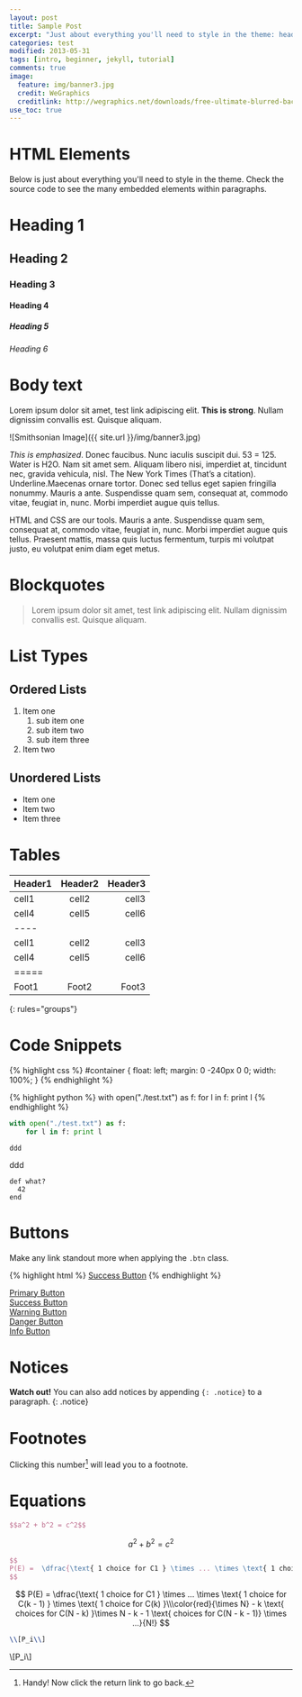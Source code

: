 ```yaml
---
layout: post
title: Sample Post
excerpt: "Just about everything you'll need to style in the theme: headings, paragraphs, blockquotes, tables, code blocks, and more."
categories: test
modified: 2013-05-31
tags: [intro, beginner, jekyll, tutorial]
comments: true
image:
  feature: img/banner3.jpg
  credit: WeGraphics
  creditlink: http://wegraphics.net/downloads/free-ultimate-blurred-background-pack/
use_toc: true
---
```



# HTML Elements

Below is just about everything you'll need to style in the theme. Check the source code to see the many embedded elements within paragraphs.


# Heading 1

## Heading 2

### Heading 3

#### Heading 4

##### Heading 5

###### Heading 6

# Body text

Lorem ipsum dolor sit amet, test link adipiscing elit. **This is strong**. Nullam dignissim convallis est. Quisque aliquam.

![Smithsonian Image]({{ site.url }}/img/banner3.jpg)

*This is emphasized*. Donec faucibus. Nunc iaculis suscipit dui. 53 = 125. Water is H2O. Nam sit amet sem. Aliquam libero nisi, imperdiet at, tincidunt nec, gravida vehicula, nisl. The New York Times (That’s a citation). Underline.Maecenas ornare tortor. Donec sed tellus eget sapien fringilla nonummy. Mauris a ante. Suspendisse quam sem, consequat at, commodo vitae, feugiat in, nunc. Morbi imperdiet augue quis tellus.

HTML and CSS are our tools. Mauris a ante. Suspendisse quam sem, consequat at, commodo vitae, feugiat in, nunc. Morbi imperdiet augue quis tellus. Praesent mattis, massa quis luctus fermentum, turpis mi volutpat justo, eu volutpat enim diam eget metus.

# Blockquotes

> Lorem ipsum dolor sit amet, test link adipiscing elit. Nullam dignissim convallis est. Quisque aliquam.


# List Types

## Ordered Lists

1. Item one
   1. sub item one
   2. sub item two
   3. sub item three
2. Item two

## Unordered Lists

* Item one
* Item two
* Item three

# Tables

| Header1 | Header2 | Header3 |
|:--------|:-------:|--------:|
| cell1   | cell2   | cell3   |
| cell4   | cell5   | cell6   |
|----
| cell1   | cell2   | cell3   |
| cell4   | cell5   | cell6   |
|=====
| Foot1   | Foot2   | Foot3
{: rules="groups"}

# Code Snippets

{% highlight css %}
#container {
  float: left;
  margin: 0 -240px 0 0;
  width: 100%;
}
{% endhighlight %}

{% highlight python %}
with open("./test.txt") as f:
	for l in f: print l
{% endhighlight %}

```python
with open("./test.txt") as f:
	for l in f: print l
```
	ddd
	
	
ddd

~~~
def what?
  42
end
~~~
	

# Buttons

Make any link standout more when applying the `.btn` class.

{% highlight html %}
<a href="#" class="btn btn-success">Success Button</a>
{% endhighlight %}

<div markdown="0"><a href="#" class="btn">Primary Button</a></div>
<div markdown="0"><a href="#" class="btn btn-success">Success Button</a></div>
<div markdown="0"><a href="#" class="btn btn-warning">Warning Button</a></div>
<div markdown="0"><a href="#" class="btn btn-danger">Danger Button</a></div>
<div markdown="0"><a href="#" class="btn btn-info">Info Button</a></div>



# Notices

**Watch out!** You can also add notices by appending `{: .notice}` to a paragraph.
{: .notice}


# Footnotes

Clicking this number[^fn-sample_footnote] will lead you to a footnote.

[^fn-sample_footnote]: Handy! Now click the return link to go back.



# Equations



``` tex
$$a^2 + b^2 = c^2$$
```

$$a^2 + b^2 = c^2$$



``` tex
$$
P(E) =  \dfrac{\text{ 1 choice for C1 } \times ... \times \text{ 1 choice for C(k - 1) } \times \text{ 1 choice for C(k) }\\\color{red}{\times N} - k \text{ choices for C(N - k) }\times N - k - 1 \text{ choices for C(N - k - 1)} \times ...}{N!}
$$
```

$$
P(E) =  \dfrac{\text{ 1 choice for C1 } \times ... \times \text{ 1 choice for C(k - 1) } \times \text{ 1 choice for C(k) }\\\color{red}{\times N} - k \text{ choices for C(N - k) }\times N - k - 1 \text{ choices for C(N - k - 1)} \times ...}{N!}
$$

``` tex
\\[P_i\\]
```

\\[P_i\\]




